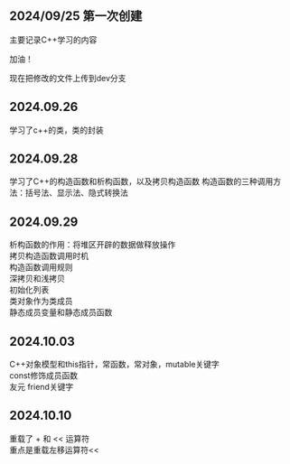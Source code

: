 ## 2024/09/25 第一次创建
主要记录C++学习的内容

加油！

现在把修改的文件上传到dev分支

## 2024.09.26
学习了c++的类，类的封装

## 2024.09.28
学习了C++的构造函数和析构函数，以及拷贝构造函数
构造函数的三种调用方法：括号法、显示法、隐式转换法

## 2024.09.29
析构函数的作用：将堆区开辟的数据做释放操作<br>
拷贝构造函数调用时机<br>
构造函数调用规则<br>
深拷贝和浅拷贝<br>
初始化列表<br>
类对象作为类成员<br>
静态成员变量和静态成员函数

## 2024.10.03
C++对象模型和this指针，常函数，常对象，mutable关键字<br>
const修饰成员函数<br>
友元 friend关键字<br>

## 2024.10.10
重载了 + 和 << 运算符<br>
重点是重载左移运算符<<